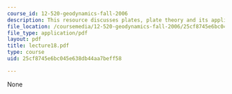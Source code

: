 ```yaml
---
course_id: 12-520-geodynamics-fall-2006
description: This resource discusses plates, plate theory and its application.
file_location: /coursemedia/12-520-geodynamics-fall-2006/25cf8745e6bc045e638db44aa7beff58_lecture18.pdf
file_type: application/pdf
layout: pdf
title: lecture18.pdf
type: course
uid: 25cf8745e6bc045e638db44aa7beff58

---
```

None